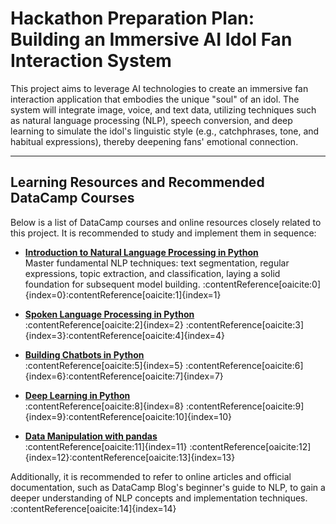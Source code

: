 # Hackathon Preparation Plan: Building an Immersive AI Idol Fan Interaction System

This project aims to leverage AI technologies to create an immersive fan interaction application that embodies the unique "soul" of an idol. The system will integrate image, voice, and text data, utilizing techniques such as natural language processing (NLP), speech conversion, and deep learning to simulate the idol's linguistic style (e.g., catchphrases, tone, and habitual expressions), thereby deepening fans' emotional connection.

---

## Learning Resources and Recommended DataCamp Courses

Below is a list of DataCamp courses and online resources closely related to this project. It is recommended to study and implement them in sequence:

- **[Introduction to Natural Language Processing in Python](https://www.datacamp.com/courses/introduction-to-natural-language-processing-in-python)**  
  Master fundamental NLP techniques: text segmentation, regular expressions, topic extraction, and classification, laying a solid foundation for subsequent model building. :contentReference[oaicite:0]{index=0}&#8203;:contentReference[oaicite:1]{index=1}

- **[Spoken Language Processing in Python](https://www.datacamp.com/courses/spoken-language-processing-in-python)**  
  :contentReference[oaicite:2]{index=2} :contentReference[oaicite:3]{index=3}&#8203;:contentReference[oaicite:4]{index=4}

- **[Building Chatbots in Python](https://www.datacamp.com/courses/building-chatbots-in-python)**  
  :contentReference[oaicite:5]{index=5} :contentReference[oaicite:6]{index=6}&#8203;:contentReference[oaicite:7]{index=7}

- **[Deep Learning in Python](https://www.datacamp.com/tracks/deep-learning-in-python)**  
  :contentReference[oaicite:8]{index=8} :contentReference[oaicite:9]{index=9}&#8203;:contentReference[oaicite:10]{index=10}

- **[Data Manipulation with pandas](https://www.datacamp.com/courses/data-manipulation-with-pandas)**  
  :contentReference[oaicite:11]{index=11} :contentReference[oaicite:12]{index=12}&#8203;:contentReference[oaicite:13]{index=13}

Additionally, it is recommended to refer to online articles and official documentation, such as DataCamp Blog's beginner's guide to NLP, to gain a deeper understanding of NLP concepts and implementation techniques. :contentReference[oaicite:14]{index=14}

